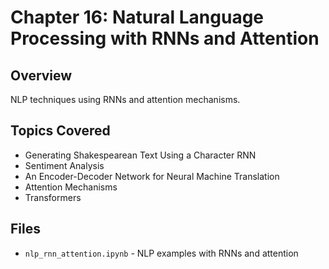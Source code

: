 # Chapter 16: Natural Language Processing with RNNs and Attention

## Overview
NLP techniques using RNNs and attention mechanisms.

## Topics Covered
- Generating Shakespearean Text Using a Character RNN
- Sentiment Analysis
- An Encoder-Decoder Network for Neural Machine Translation
- Attention Mechanisms
- Transformers

## Files
- `nlp_rnn_attention.ipynb` - NLP examples with RNNs and attention

